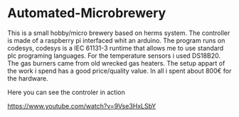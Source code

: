# Automated-Microbrewery

This is a small hobby/micro brewery based on herms system.
The controller is made of a raspberry pi interfaced whit an arduino. The program runs on codesys, codesys is a  IEC 61131-3 runtime that allows me to use standard plc programing languages. For the temperature sensors i used DS18B20.
The gas burners came from old wrecked gas heaters.
The setup appart of the work i spend has a good price/quality value. In all i spent about 800€ for the hardware.

Here you can see the controler in action

https://www.youtube.com/watch?v=9Vse3HxLSbY

